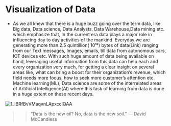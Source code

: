 Visualization of Data 
===== 

- As we all knew that there is a huge buzz going over the term data, like Big data, Data science, Data Analysts, Data Warehouse,Data mining etc. which emphasize that, In the current era data plays a major role in influencing day to day activities of the mankind. Everyday we are generating more than 2.5 quintillion( 10¹⁸) bytes of data(Link) ranging from our Text messages, Images, emails, till data from autonomous cars, IOT devices etc. With such huge amount of data being available on hand, leveraging useful information from this data can help each and every organization very much, for getting a clear insight on several areas like, what can bring a boost for their organization’s revenue, which field needs more focus, how to seek more customer’s attention etc. Machine learning(ML), Data science are some of the interrelated areas of Artificial Intelligence(AI) where this task of learning from data is done in a huge extent on these recent days.

![1_lBRfBvVMaqvnLApxcclQAA](https://user-images.githubusercontent.com/33459977/62524651-a023ae00-b853-11e9-8099-baf8217ef7d1.jpeg)


> > “Data is the new oil? No, data is the new soil.” — David McCandless

